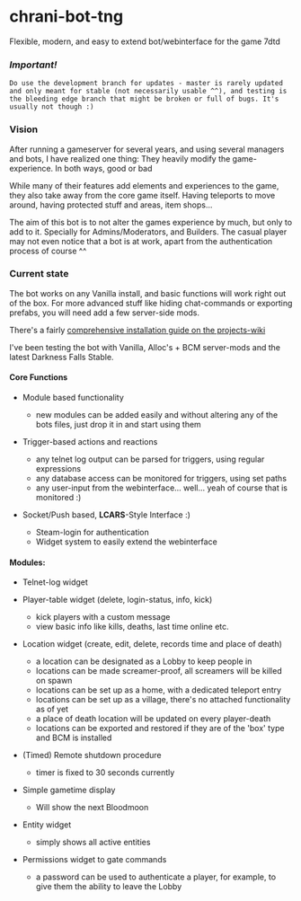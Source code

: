 # chrani-bot-tng
Flexible, modern, and easy to extend bot/webinterface for the game 7dtd

### *Important!*
`Do use the development branch for updates - master is rarely updated and only meant for
stable (not necessarily usable ^^), and testing is the bleeding edge branch that might be broken or full of bugs.
It's usually not though :)`

### Vision
After running a gameserver for several years, and using several managers and bots, I have realized one thing: They
heavily modify the game-experience. In both ways, good or bad

While many of their features add elements and experiences to the game, they also take away from the core game itself.
Having teleports to move around, having protected stuff and areas, item shops...

The aim of this bot is to not alter the games experience by much, but only to add to it.
Specially for Admins/Moderators, and Builders. The casual player may not even notice that a bot is at work, apart
from the authentication process of course ^^

### Current state
The bot works on any Vanilla install, and basic functions will work right out of the box.
For more advanced stuff like hiding chat-commands or exporting prefabs, you will need add a few server-side mods.

There's a fairly [comprehensive installation guide on the projects-wiki](https://github.com/wwevo/chrani-bot-tng/wiki/Installation) 

I've been testing the bot with Vanilla, Alloc's + BCM server-mods and the latest Darkness Falls Stable.

#### Core Functions
* Module based functionality
  * new modules can be added easily and without altering any of the bots files, just drop it in and start using them

* Trigger-based actions and reactions  
  * any telnet log output can be parsed for triggers, using regular expressions
  * any database access can be monitored for triggers, using set paths
  * any user-input from the webinterface... well... yeah of course that is monitored :)

* Socket/Push based, **LCARS**-Style Interface :)
  * Steam-login for authentication
  * Widget system to easily extend the webinterface

#### Modules:
* Telnet-log widget

* Player-table widget (delete, login-status, info, kick)
  * kick players with a custom message
  * view basic info like kills, deaths, last time online etc.

* Location widget (create, edit, delete, records time and place of death)
  * a location can be designated as a Lobby to keep people in
  * locations can be made screamer-proof, all screamers will be killed on spawn
  * locations can be set up as a home, with a dedicated teleport entry
  * locations can be set up as a village, there's no attached functionality as of yet
  * a place of death location will be updated on every player-death
  * locations can be exported and restored if they are of the 'box' type and BCM is installed

* (Timed) Remote shutdown procedure
  * timer is fixed to 30 seconds currently

* Simple gametime display
  * Will show the next Bloodmoon

* Entity widget
  * simply shows all active entities

* Permissions widget to gate commands
  * a password can be used to authenticate a player, for example, to give them the ability to leave the Lobby 
  